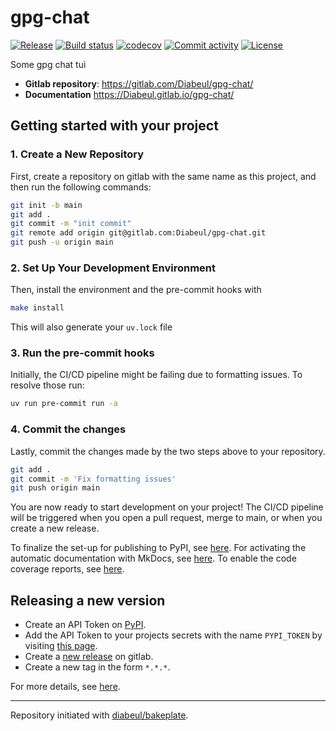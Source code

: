 # gpg-chat

[![Release](https://img.shields.io/gitlab/v/release/Diabeul/gpg-chat)](https://img.shields.io/gitlab/v/release/Diabeul/gpg-chat)
[![Build status](https://img.shields.io/gitlab/actions/workflow/status/Diabeul/gpg-chat/main.yml?branch=main)](https://gitlab.com/Diabeul/gpg-chat/actions/workflows/main.yml?query=branch%3Amain)
[![codecov](https://codecov.io/gh/Diabeul/gpg-chat/branch/main/graph/badge.svg)](https://codecov.io/gh/Diabeul/gpg-chat)
[![Commit activity](https://img.shields.io/gitlab/commit-activity/m/Diabeul/gpg-chat)](https://img.shields.io/gitlab/commit-activity/m/Diabeul/gpg-chat)
[![License](https://img.shields.io/gitlab/license/Diabeul/gpg-chat)](https://img.shields.io/gitlab/license/Diabeul/gpg-chat)

Some gpg chat tui

- **Gitlab repository**: <https://gitlab.com/Diabeul/gpg-chat/>
- **Documentation** <https://Diabeul.gitlab.io/gpg-chat/>

## Getting started with your project

### 1. Create a New Repository

First, create a repository on gitlab with the same name as this project, and then run the following commands:

```bash
git init -b main
git add .
git commit -m "init commit"
git remote add origin git@gitlab.com:Diabeul/gpg-chat.git
git push -u origin main
```

### 2. Set Up Your Development Environment

Then, install the environment and the pre-commit hooks with

```bash
make install
```

This will also generate your `uv.lock` file

### 3. Run the pre-commit hooks

Initially, the CI/CD pipeline might be failing due to formatting issues. To resolve those run:

```bash
uv run pre-commit run -a
```

### 4. Commit the changes

Lastly, commit the changes made by the two steps above to your repository.

```bash
git add .
git commit -m 'Fix formatting issues'
git push origin main
```

You are now ready to start development on your project!
The CI/CD pipeline will be triggered when you open a pull request, merge to main, or when you create a new release.

To finalize the set-up for publishing to PyPI, see [here](https://fpgmaas.gitlab.io/cookiecutter-uv/features/publishing/#set-up-for-pypi).
For activating the automatic documentation with MkDocs, see [here](https://fpgmaas.gitlab.io/cookiecutter-uv/features/mkdocs/#enabling-the-documentation-on-gitlab).
To enable the code coverage reports, see [here](https://fpgmaas.gitlab.io/cookiecutter-uv/features/codecov/).

## Releasing a new version

- Create an API Token on [PyPI](https://pypi.org/).
- Add the API Token to your projects secrets with the name `PYPI_TOKEN` by visiting [this page](https://gitlab.com/Diabeul/gpg-chat/settings/secrets/actions/new).
- Create a [new release](https://gitlab.com/Diabeul/gpg-chat/releases/new) on gitlab.
- Create a new tag in the form `*.*.*`.

For more details, see [here](https://fpgmaas.gitlab.io/cookiecutter-uv/features/cicd/#how-to-trigger-a-release).

---

Repository initiated with [diabeul/bakeplate](https://gitlab.com/Diabeul/bakeplate).

